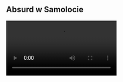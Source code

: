 ## Absurd w Samolocie

<video controls>
  <source src="/assets/Absurd.mp4" type="video/mp4">
  Your browser does not support the video tag.
</video> 
